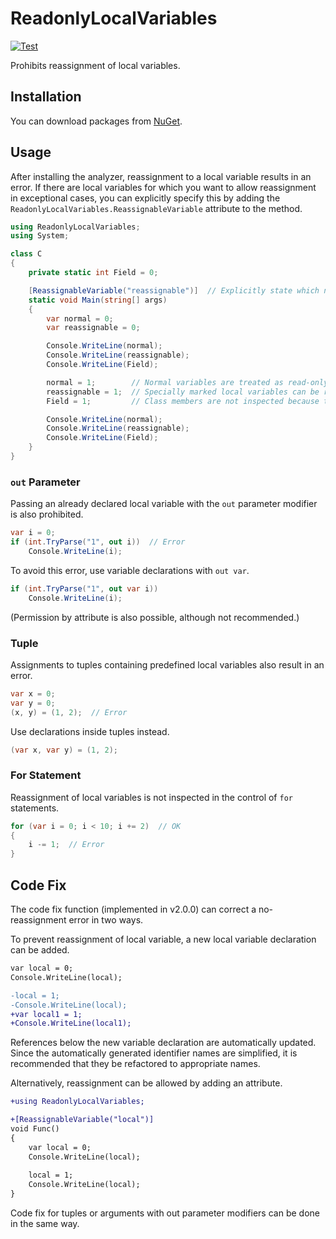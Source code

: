 
# ReadonlyLocalVariables

[![Test](https://github.com/IkuzakIkuzok/ReadonlyLocalVariables/actions/workflows/dotnet.yml/badge.svg)](https://github.com/IkuzakIkuzok/ReadonlyLocalVariables/actions/workflows/dotnet.yml)

Prohibits reassignment of local variables.

## Installation

You can download packages from [NuGet](https://www.nuget.org/packages/ReadonlyLocalVariables/).

## Usage

After installing the analyzer, reassignment to a local variable results in an error.
If there are local variables for which you want to allow reassignment in exceptional cases,
you can explicitly specify this by adding the `ReadonlyLocalVariables.ReassignableVariable` attribute to the method.


```C#
using ReadonlyLocalVariables;
using System;

class C
{
    private static int Field = 0;

    [ReassignableVariable("reassignable")]  // Explicitly state which normal variables are allowed to be reassigned.
    static void Main(string[] args)
    {
        var normal = 0;
        var reassignable = 0;

        Console.WriteLine(normal);
        Console.WriteLine(reassignable);
        Console.WriteLine(Field);

        normal = 1;        // Normal variables are treated as read-only.
        reassignable = 1;  // Specially marked local variables can be reassigned.
        Field = 1;         // Class members are not inspected because they have the `readonly` keyword.

        Console.WriteLine(normal);
        Console.WriteLine(reassignable);
        Console.WriteLine(Field);
    }
}
```

### `out` Parameter

Passing an already declared local variable with the `out` parameter modifier is also prohibited.

```C#
var i = 0;
if (int.TryParse("1", out i))  // Error
    Console.WriteLine(i);
```

To avoid this error, use variable declarations with `out var`.

```C#
if (int.TryParse("1", out var i))
    Console.WriteLine(i);
```

(Permission by attribute is also possible, although not recommended.)

### Tuple

Assignments to tuples containing predefined local variables also result in an error.

```C#
var x = 0;
var y = 0;
(x, y) = (1, 2);  // Error
```

Use declarations inside tuples instead.

```C#
(var x, var y) = (1, 2);
```

### For Statement

Reassignment of local variables is not inspected in the control of `for` statements.

```C#
for (var i = 0; i < 10; i += 2)  // OK
{
    i -= 1;  // Error
}
```

## Code Fix

The code fix function (implemented in v2.0.0) can correct a no-reassignment error in two ways.

To prevent reassignment of local variable, a new local variable declaration can be added.

```diff
var local = 0;
Console.WriteLine(local);

-local = 1;
-Console.WriteLine(local);
+var local1 = 1;
+Console.WriteLine(local1);
```

References below the new variable declaration are automatically updated.
Since the automatically generated identifier names are simplified,
it is recommended that they be refactored to appropriate names.

Alternatively, reassignment can be allowed by adding an attribute.

```diff
+using ReadonlyLocalVariables;

+[ReassignableVariable("local")]
void Func()
{
    var local = 0;
    Console.WriteLine(local);
    
    local = 1;
    Console.WriteLine(local);
}
```

Code fix for tuples or arguments with out parameter modifiers can be done in the same way.
